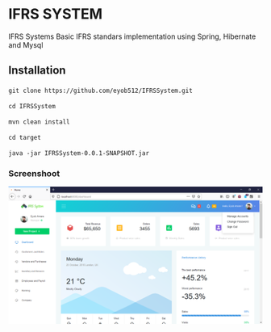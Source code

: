 # IFRS SYSTEM

IFRS Systems
Basic IFRS standars implementation using Spring, Hibernate and Mysql

## Installation

`git clone https://github.com/eyob512/IFRSSystem.git`

`cd IFRSSystem`

`mvn clean install`

`cd target`

`java -jar IFRSSystem-0.0.1-SNAPSHOT.jar`

### Screenshoot
![Dashboard](img/dashboard.PNG "Dashboard")
